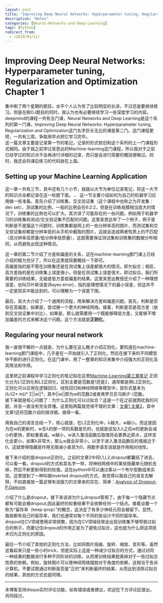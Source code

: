 ```yaml
---
layout: post
title: "Improving Deep Neural Networks: Hyperparameter tuning, Regularization and Optimization Chapter 1"
description: "Notes"
categories: [Neural-Networks-and-Deep-Learning]
tags: [Python]
redirect_from:
  - /2019/03/11/
---
```


# Improving Deep Neural Networks: Hyperparameter tuning, Regularization and Optimization Chapter 1  

集中刷了两个星期的题目，水平个人认为有了比较明显的长进，不过还是要继续练习。但是在刷OJ题目的同时，我认为也有必要继续学习一些深度学习的内容。  
deepmind的课程一共有五门课，Neural Networks and Deep Learning是这个系列的第一门课，Improving Deep Neural Networks: Hyperparameter tuning, Regularization and Optimization这门名字巨长无比的课是第二门。这门课程更短，一共有三周，争取用早点把它学习完毕。  
这一篇文章主要是记录第一节的笔记，记录的形式依旧和这个系列的上一门课程形式相同。由于我之前学过吴恩达的Machine-learning这门课程，所以我对于之前已经学过的知识点不会再进行详细的记录，而只是会进行简要的概括便略过。同时，我还会将课后练习的代码放在上面。  

## Setting up your Machine Learning Application    

这一章一共有三节，其中还有几个小节，我就以大节为单位记录笔记，将这一大节的知识点全都记录在这一标题下面。  、
这一节主要介绍如何为自己的机器学习应用做一些准备。首先介绍了训练集、交叉验证集（这个课程中也称之为开发集：dev set）、测试集的比例，一般的比例会在6:2:2，但是在训练规模相当庞大的情况下，训练集的比例也可以扩大。其次讲了可能存在的一些问题，例如用于机器学习的训练集和测试/交叉验证集不匹配的问题。这里吴恩达举了一个例子，例子是判断是不是猫这个问题时，训练集都是网上的一些分辨率高的图片，而测试集和交叉验证集却都是分辨率低的从手机中截取的图片，这就会造成两者性质上的不匹配（高分辨率高质量/低分辨率低质量），这就需要保证测试集和训练集的数据分布相同，从而避免出现这种情况。  

这一章的第二节介绍了方差和偏差的关系，这在machine-learning那门课上已经介绍的极为充分了，所以在这里就简要概括一下即可。  
高偏差指的是不管在训练集还是在测试集上误差都很大的情况，即欠拟合；相反，高方差指的是在训练集上误差很小，但是在测试集上误差很大，即过拟合。我们所需要的训练结果，无疑是低方差低偏差的结果。这里吴恩达教授还介绍了一种理想误差，也叫贝叶斯误差(Bayes error)，指的是理想情况下的最小误差，但这并不一定是现实中能达到的，可以理解为一个误差下限。  

最后，吴大大介绍了一个通用的流程，用来解决方差和偏差问题。首先，判断是否存在高偏差，如果是，尝试换一个更大的神经网络。接着，判断是否是高方差（放到交叉验证集中对比），如果是，那么就需要用一个既能够降低方差，又能够不增加偏差的方式来解决这个问题。这个方法就是**正则化**。  

## Regularing your neural network  

我一直很不解的一点就是，为什么要在这么晚才介绍正则化，要知道在machine-learning那门课程中，几乎是在一开始就引入了正则化，然后在接下来的不同模型中不断的进行正则化。在这门课中，用了一整章的知识来集中介绍强大的正则化及其用法和作用。  

这里把之前课程中学习正则化的笔记贴在这里[Machine-Learning第三章笔记](http://justin-yu.me/blog/2019/01/24/Machine-Learning-by-Andrew-Ng-Chapter-3/)
正则化分为L1正则化和L2正则化，区别主要是范数是1还是2，通常都是用L2正则化。正则化可以应用在逻辑回归、线性回归和神经网络等模型中，其形式基本为(λ/(2* m))* Σ||w||²，其中||w||即为w的范数2或者弗罗贝尼乌斯(F-)范数。  
接下来就是核心问题了：为什么正则化可以过拟合？这是一个在之前就困扰我的问题，并且一直没有完全弄懂。这里贴两篇我觉得不错的文章：[文章1](https://charlesliuyx.github.io/2017/10/03/%E3%80%90%E7%9B%B4%E8%A7%82%E8%AF%A6%E8%A7%A3%E3%80%91%E4%BB%80%E4%B9%88%E6%98%AF%E6%AD%A3%E5%88%99%E5%8C%96/),[文章2](https://www.cnblogs.com/alexanderkun/p/6922428.html)，其中文章1还将范数介绍的很详细，值得一看。  

用我自己的语言总结一下，核心就是，在L2正则化中，λ越大，w越小。而这是因为在w的更新时，w含λ的那一项的系数是负的，也就是说加入λ之后w的更新会减小的更快，即权重衰减。w越小，w进入激活函数后取值将会更靠近原点，这样变化会更小。如果λ非常大，那么w就会非常小，以至于进入激活函数后的值接近于0，这就使得隐藏层作用无限减小直至为0，用数学语言说就是作用相对线性。  

接下来介绍的是dropout正则化。之前的文章2中将L1,L2,dropout都囊括了进去，可以看一看。dropout的方式和其名字一样，将神经网络中的某些隐藏单元随机去掉，然后不断更新得到的权值。这在python中可以通过乘以一个布尔型数组来实现。这里提到了一种叫做inverted dropout的方式，我觉得以我自己的语言去解释，不如直接放一篇足够有说服力的文章来的实在、简单：[Analysis of Dropout-P.Galeone](https://pgaleone.eu/deep-learning/regularization/2017/01/10/anaysis-of-dropout/).

介绍了什么是dropout，接下来该讲为什么dropout管用了。由于每一个隐藏节点都有可能会被dropout,因此最终的权重结果不会依赖任何一个结点。接着设置一个称为“留存率（keep-prop）”的概念，这决定了有多少神经元将会被留下。显然，每层都有自己的留存率，我们也通常对每个不同的层设计不同的留存率。  
dropout在CV领域使用非常频繁，因为在CV领域经常会出现训练集不够导致过拟合的例子，而要记住dropout的作用正是为了避免过拟合，这也是为什么把这项技术归为正则化的原因。  

最后一节介绍了其他的正则化方法，比如将图片扭曲、旋转、缩放、变形等。虽然这看起来只是一些小的trick，但是实际上这是一种减少过拟合的方式，通过对同一种结果的数据进行多种不同形状的训练，从而使训练结果脱离掉对于一些过拟合性质的依赖。例如，旋转图片可以使神经网络摆脱对于角度的依赖，这相当于告诉计算机，不要试图通过判断是否是“正的”来判断最终的结果，从而达到消除过拟合的结果，其他的方式也是同理。  



---
本博客支持disqus实时评论功能，如有错误或者建议，欢迎在下方评论区提出，共同探讨。  
